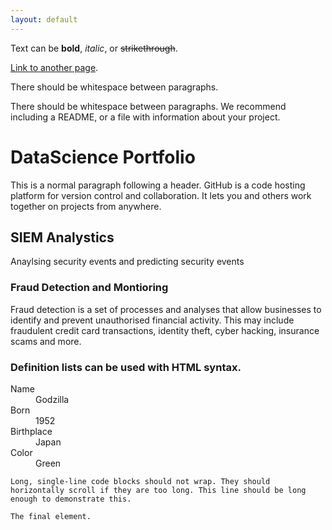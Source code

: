 ```yaml
---
layout: default
---
```


Text can be **bold**, _italic_, or ~~strikethrough~~.

[Link to another page](./another-page.html).

There should be whitespace between paragraphs.

There should be whitespace between paragraphs. We recommend including a README, or a file with information about your project.

# DataScience Portfolio

This is a normal paragraph following a header. GitHub is a code hosting platform for version control and collaboration. It lets you and others work together on projects from anywhere.

##  SIEM Analystics

Anaylsing security events and predicting security events

### Fraud Detection and Montioring

Fraud detection is a set of processes and analyses that allow businesses to identify and prevent unauthorised financial activity. This may include fraudulent credit card transactions, identity theft, cyber hacking, insurance scams and more.


### Definition lists can be used with HTML syntax.

<dl>
<dt>Name</dt>
<dd>Godzilla</dd>
<dt>Born</dt>
<dd>1952</dd>
<dt>Birthplace</dt>
<dd>Japan</dd>
<dt>Color</dt>
<dd>Green</dd>
</dl>

```
Long, single-line code blocks should not wrap. They should horizontally scroll if they are too long. This line should be long enough to demonstrate this.
```

```
The final element.
```
